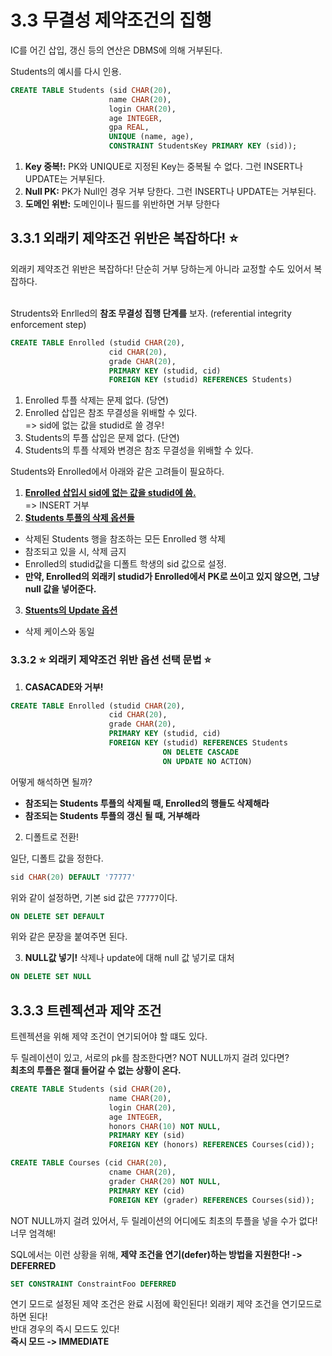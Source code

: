 # 3.3 무결성 제약조건의 집행 
IC를 어긴 삽입, 갱신 등의 연산은 DBMS에 의해 거부된다.

Students의 예시를 다시 인용.
```sql
CREATE TABLE Students (sid CHAR(20),
                      name CHAR(20),  
                      login CHAR(20),  
                      age INTEGER,  
                      gpa REAL,
                      UNIQUE (name, age),
                      CONSTRAINT StudentsKey PRIMARY KEY (sid));
```

1. **Key 중복!:** PK와 UNIQUE로 지정된 Key는 중복될 수 없다. 그런 INSERT나 UPDATE는 거부된다.
2. **Null PK:** PK가 Null인 경우 거부 당한다. 그런 INSERT나 UPDATE는 거부된다.
3. **도메인 위반:** 도메인이나 필드를 위반하면 거부 당한다
## 3.3.1 **외래키 제약조건 위반은 복잡하다!** :star:
외래키 제약조건 위반은 복잡하다! 단순히 거부 당하는게 아니라 교정할 수도 있어서 복잡하다. <br> <br>

Strudents와 Enrlled의 **참조 무결성 집행 단계를** 보자. (referential integrity enforcement step) <br>
```sql
CREATE TABLE Enrolled (studid CHAR(20),
                      cid CHAR(20),  
                      grade CHAR(20),  
                      PRIMARY KEY (studid, cid) 
                      FOREIGN KEY (studid) REFERENCES Students)
```
1. Enrolled 투플 삭제는 문제 없다. (당연)
2. Enrolled 삽입은 참조 무결성을 위배할 수 있다. <br> => sid에 없는 값을 studid로 쓸 경우!
3. Students의 투플 삽입은 문제 없다. (단연)
4. Students의 투플 삭제와 변경은 참조 무결성을 위배할 수 있다.

Students와 Enrolled에서 아래와 같은 고려들이 필요하다.
1. <U> **Enrolled 삽입시 sid에 없는 값을 studid에 씀.** </U> <br> => INSERT 거부
2. <U> **Students 투플의 삭제 옵션들** </U>
- 삭제된 Students 행을 참조하는 모든 Enrolled 행 삭제
- 참조되고 있을 시, 삭제 금지
- Enrolled의 studid값을 디폴트 학생의 sid 값으로 설정.
- **만약, Enrolled의 외래키 studid가 Enrolled에서 PK로 쓰이고 있지 않으면, 그냥 null 값을 넣어준다.**
3. <U> **Stuents의 Update 옵션** </U>
- 삭제 케이스와 동일

### 3.3.2 :star: 외래키 제약조건 위반 옵션 선택 문법 :star:

1. **CASACADE와 거부!**

```sql
CREATE TABLE Enrolled (studid CHAR(20),
                      cid CHAR(20),  
                      grade CHAR(20),  
                      PRIMARY KEY (studid, cid) 
                      FOREIGN KEY (studid) REFERENCES Students
                                  ON DELETE CASCADE
                                  ON UPDATE NO ACTION)
```
어떻게 해석하면 될까? 
- **참조되는 Students 투플의 삭제될 때, Enrolled의 행들도 삭제해라**
- **참조되는 Students 투플의 갱신 될 때, 거부해라**

2. 디폴트로 전환!

일단, 디폴트 값을 정한다.
```sql
sid CHAR(20) DEFAULT '77777'
```
위와 같이 설정하면, 기본 sid 값은 `77777`이다. 
```sql
ON DELETE SET DEFAULT
```
위와 같은 문장을 붙여주면 된다.

3. **NULL값 넣기!**
삭제나 update에 대해 null 값 넣기로 대처
```sql
ON DELETE SET NULL
```

## 3.3.3 트렌젝션과 제약 조건

트렌젝션을 위해 제약 조건이 연기되어야 할 떄도 있다. <br>

두 릴레이션이 있고, 서로의 pk를 참조한다면? NOT NULL까지 걸려 있다면? <br> **최초의 투플은 절대 들어갈 수 없는 상황이 온다.** 


```sql
CREATE TABLE Students (sid CHAR(20),
                      name CHAR(20),  
                      login CHAR(20),  
                      age INTEGER,  
                      honors CHAR(10) NOT NULL,
                      PRIMARY KEY (sid)
                      FOREIGN KEY (honors) REFERENCES Courses(cid));

CREATE TABLE Courses (cid CHAR(20),
                      cname CHAR(20),  
                      grader CHAR(20) NOT NULL,
                      PRIMARY KEY (cid)
                      FOREIGN KEY (grader) REFERENCES Courses(sid));
```
NOT NULL까지 걸려 있어서, 두 릴레이션의 어디에도 최초의 투플을 넣을 수가 없다! 너무 엄격해! <br>

SQL에서는 이런 상황을 위해, **제약 조건을 연기(defer)하는 방법을 지원한다! -> DEFERRED**
 
```sql
SET CONSTRAINT ConstraintFoo DEFERRED
```
연기 모드로 설정된 제약 조건은 완료 시점에 확인된다! 외래키 제약 조건을 연기모드로 하면 된다! <br> 반대 경우의 즉시 모드도 있다! <br> **즉시 모드 -> IMMEDIATE**
